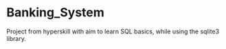 # Banking_System
Project from hyperskill with aim to learn SQL basics, while using the sqlite3 library.
